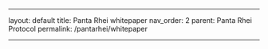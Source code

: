 
---
layout: default
title: Panta Rhei whitepaper
nav_order: 2
parent: Panta Rhei Protocol
permalink: /pantarhei/whitepaper

---

